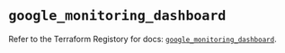 # `google_monitoring_dashboard`

Refer to the Terraform Registory for docs: [`google_monitoring_dashboard`](https://registry.terraform.io/providers/hashicorp/google-beta/5.5.0/docs/resources/google_monitoring_dashboard).
